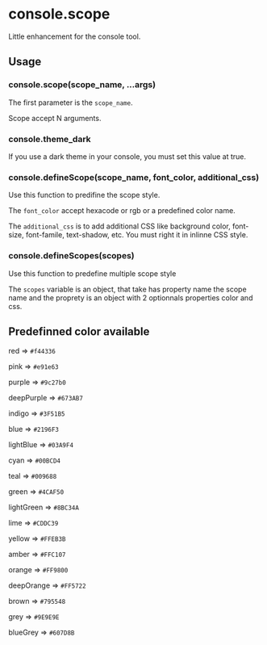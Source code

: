 # console.scope

Little enhancement for the console tool.

## Usage

### console.scope(scope_name, ...args)

The first parameter is the `scope_name`.

Scope accept N arguments.

### console.theme_dark

If you use a dark theme in your console, you must set this value at true.

### console.defineScope(scope_name, font_color, additional_css)

Use this function to predifine the scope style.

The `font_color` accept hexacode or rgb or a predefined color name.

The `additional_css` is to add additional CSS like background color, font-size, font-famile, text-shadow, etc. You must right it in inlinne CSS style.

### console.defineScopes(scopes)

Use this function to predefine multiple scope style

The `scopes` variable is an object, that take has property name the scope name and the proprety is an object with 2 optionnals properties color and css.

## Predefinned color available

red => `#f44336`

pink => `#e91e63`

purple => `#9c27b0`

deepPurple => `#673AB7`

indigo => `#3F51B5`

blue => `#2196F3`

lightBlue => `#03A9F4`

cyan => `#00BCD4`

teal => `#009688`

green => `#4CAF50`

lightGreen => `#8BC34A`

lime => `#CDDC39`

yellow => `#FFEB3B`

amber => `#FFC107`

orange => `#FF9800`

deepOrange => `#FF5722`

brown => `#795548`

grey => `#9E9E9E`

blueGrey => `#607D8B`